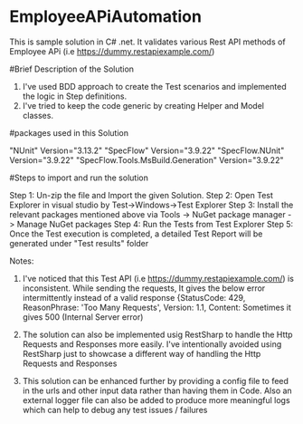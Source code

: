# EmployeeAPiAutomation
This is sample solution in C# .net. It validates various Rest API methods of Employee APi (i.e https://dummy.restapiexample.com/)

#Brief Description of the Solution

1.  I've used BDD approach to create the Test scenarios and implemented the logic in Step definitions.
2. I've tried to keep the code generic by creating Helper and Model classes.


#packages used in this Solution

"NUnit" Version="3.13.2"
"SpecFlow" Version="3.9.22"
"SpecFlow.NUnit" Version="3.9.22"
"SpecFlow.Tools.MsBuild.Generation" Version="3.9.22"


#Steps to import and run the solution

Step 1: Un-zip the file and Import the given Solution. 
Step 2: Open Test Explorer in visual studio by Test->Windows->Test Explorer 
Step 3: Install the relevant packages mentioned above via Tools -> NuGet package manager -> Manage NuGet packages
Step 4: Run the Tests from Test Explorer
Step 5: Once the Test execution is completed, a detailed Test Report will be generated under "Test results" folder 

Notes:

1. I've noticed that this Test API (i.e https://dummy.restapiexample.com/) is inconsistent.
While sending the requests, It gives the below error intermittently instead of a valid response
{StatusCode: 429, ReasonPhrase: 'Too Many Requests', Version: 1.1, Content: 
Sometimes it gives 500 (Internal Server error)

2. The solution can also be implemented usig RestSharp to handle the Http Requests and Responses more easily.
I've intentionally avoided using RestSharp just to showcase a different way of handling the Http Requests and Responses

3. This solution can be enhanced further by providing a config file to feed in the urls and other input data rather than having them in Code. Also an external logger file can also be added to produce more meaningful logs which can help to debug any test issues / failures
